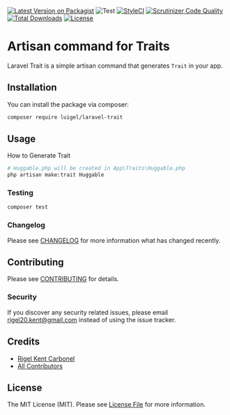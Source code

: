 [![Latest Version on Packagist](https://img.shields.io/packagist/v/luigel/laravel-trait.svg?style=flat-square)](https://packagist.org/packages/cion/laravel-text-to-speech)
![Test](https://github.com/luigel/laravel-trait/workflows/Test/badge.svg?branch=master)
[![StyleCI](https://github.styleci.io/repos/272892317/shield?branch=master)](https://github.styleci.io/repos/272892317)
[![Scrutinizer Code Quality](https://scrutinizer-ci.com/g/luigel/laravel-trait/badges/quality-score.png?b=master)](https://scrutinizer-ci.com/g/luigel/laravel-trait/?branch=master)
[![Total Downloads](https://img.shields.io/packagist/dt/luigel/laravel-trait.svg?style=flat-square)](https://packagist.org/packages/luigel/laravel-trait)
[![License](https://img.shields.io/github/license/luigel/laravel-trait.svg?style=flat-square)](https://github.com/luigel/laravel-trait/blob/master/LICENSE.md)

<!-- [
[![Build Status](wip)](ghactions)
 -->

# Artisan command for Traits

Laravel Trait is a simple artisan command that generates `Trait` in your app.

## Installation

You can install the package via composer:

```bash
composer require luigel/laravel-trait
```

## Usage

How to Generate Trait

```bash
# Huggable.php will be created in App\Traits\Huggable.php
php artisan make:trait Huggable
```

### Testing

```bash
composer test
```

### Changelog

Please see [CHANGELOG](CHANGELOG.md) for more information what has changed recently.

## Contributing

Please see [CONTRIBUTING](CONTRIBUTING.md) for details.

### Security

If you discover any security related issues, please email rigel20.kent@gmail.com instead of using the issue tracker.

## Credits

-   [Rigel Kent Carbonel](https://github.com/luigel)
-   [All Contributors](../../contributors)

## License

The MIT License (MIT). Please see [License File](LICENSE.md) for more information.

